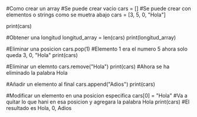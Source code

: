 #Como crear un array
#Se puede crear vacio
cars = []
#Se puede crear con elementos o strings como se muetra abajo
cars = [3, 5, 0, "Hola"]

print(cars)

#Obtener una longitud 
longitud_array = len(cars)
print(longitud_array)

#Eliminar una posicion
cars.pop(1) #Elemento 1 era el numero 5 ahora solo queda 3, 0, "Hola"
print(cars)

#Eliminar un elemnto
cars.remove("Hola")
print(cars)
#Ahora se ha eliminado la palabra Hola

#Añadir un elemento al final
cars.append("Adios")
print(cars)

#Modificar un elemento en una posicion especifica
cars[0] = "Hola" #Va a quitar lo que hani en esa posicion y agregara la palabra Hola
print(cars)
#El resultado es Hola, 0, Adios

